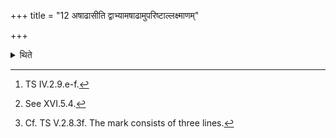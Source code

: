 +++
title = "12 अषाढासीति द्वाभ्यामषाढामुपरिष्टाल्लक्ष्माणम्"

+++

<details><summary>थिते</summary>

12. With the two formulae beginning with aṣāḍhāsi[^1] he places the Aṣāḍhā (invincible) (brick)[^2] with a mark on the upper side of it.[^3]  

[^1]: TS IV.2.9.e-f.  

[^2]: See XVI.5.4.  

[^3]: Cf. TS V.2.8.3f. The mark consists of three lines.  
</details>
